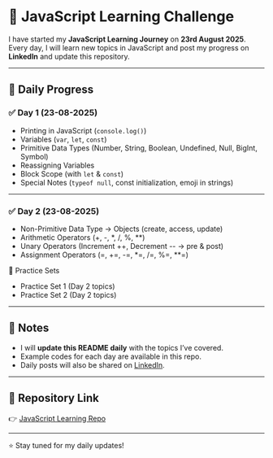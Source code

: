 # 🚀 JavaScript Learning Challenge

I have started my **JavaScript Learning Journey** on **23rd August 2025**.  
Every day, I will learn new topics in JavaScript and post my progress on **LinkedIn**  and update this repository.  

---

## 📅 Daily Progress

### ✅ Day 1 (23-08-2025)  
- Printing in JavaScript (`console.log()`)  
- Variables (`var`, `let`, `const`)  
- Primitive Data Types (Number, String, Boolean, Undefined, Null, BigInt, Symbol)  
- Reassigning Variables  
- Block Scope (with `let` & `const`)  
- Special Notes (`typeof null`, const initialization, emoji in strings)  

---
### ✅ Day 2 (23-08-2025)   
- Non-Primitive Data Type → Objects (create, access, update)  
- Arithmetic Operators (+, -, *, /, %, **)  
- Unary Operators (Increment ++, Decrement -- → pre & post)  
- Assignment Operators (=, +=, -=, *=, /=, %=, **=)
  
📘 Practice Sets  
- Practice Set 1 (Day 2 topics)  
- Practice Set 2 (Day 2 topics) 
---

## 📌 Notes  
- I will **update this README daily** with the topics I’ve covered.  
- Example codes for each day are available in this repo.  
- Daily posts will also be shared on [LinkedIn](https://www.linkedin.com/in/syedshahbaz181/).  

---

## 🔗 Repository Link  
👉 [JavaScript Learning Repo](https://github.com/Shahbaz181/Javascript-learning)  

---

⭐ Stay tuned for my daily updates!  

